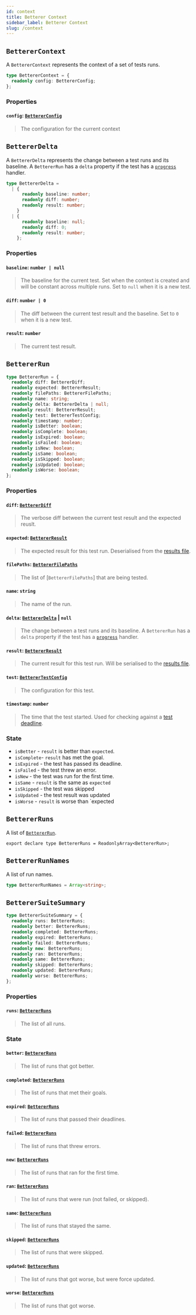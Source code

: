 ```yaml
---
id: context
title: Betterer Context
sidebar_label: Betterer Context
slug: /context
---
```


## `BettererContext`

A `BettererContext` represents the context of a set of tests runs.

```typescript
type BettererContext = {
  readonly config: BettererConfig;
};
```

### Properties

#### `config`: [`BettererConfig`](./config#bettererconfig)

> The configuration for the current context

## `BettererDelta`

A `BettererDelta` represents the change between a test runs and its baseline. A `BettererRun` has a `delta` property if the test has a [`progress`](./betterer-test#bettererprogress) handler.

```typescript
type BettererDelta =
  | {
      readonly baseline: number;
      readonly diff: number;
      readonly result: number;
    }
  | {
      readonly baseline: null;
      readonly diff: 0;
      readonly result: number;
    };
```

### Properties

#### `baseline`: `number | null`

> The baseline for the current test. Set when the context is created and will be constant across multiple runs. Set to `null` when it is a new test.

#### `diff`: `number | 0`

> The diff between the current test result and the baseline. Set to `0` when it is a new test.

#### `result`: `number`

> The current test result.

## `BettererRun`

```typescript
type BettererRun = {
  readonly diff: BettererDiff;
  readonly expected: BettererResult;
  readonly filePaths: BettererFilePaths;
  readonly name: string;
  readonly delta: BettererDelta | null;
  readonly result: BettererResult;
  readonly test: BettererTestConfig;
  readonly timestamp: number;
  readonly isBetter: boolean;
  readonly isComplete: boolean;
  readonly isExpired: boolean;
  readonly isFailed: boolean;
  readonly isNew: boolean;
  readonly isSame: boolean;
  readonly isSkipped: boolean;
  readonly isUpdated: boolean;
  readonly isWorse: boolean;
};
```

### Properties

#### `diff`: [`BettererDiff`](./betterer-test#bettererdiff)

> The verbose diff between the current test result and the expected reuslt.

#### `expected`: [`BettererResult`](./results#bettererresult)

> The expected result for this test run. Deserialised from the [results file](./results-file).

#### `filePaths`: [`BettererFilePaths`](./runner#bettererfilepaths)

> The list of [`BettererFilePaths`] that are being tested.

#### `name`: `string`

> The name of the run.

#### `delta`: [`BettererDelta`](#bettererdelta) | `null`

> The change between a test runs and its baseline. A `BettererRun` has a `delta` property if the test has a [`progress`](./betterer-test#bettererprogress) handler.

#### `result`: [`BettererResult`](./results#bettererresult)

> The current result for this test run. Will be serialised to the [results file](./results-file).

#### `test`: [`BettererTestConfig`](./betterer-test#betterertestconfig)

> The configuration for this test.

#### `timestamp`: `number`

> The time that the test started. Used for checking against a [test deadline](./tests#test-deadline).

### State

- `isBetter` - `result` is better than `expected`.
- `isComplete`- `result` has met the goal.
- `isExpired` - the test has passed its deadline.
- `isFailed` - the test threw an error.
- `isNew` - the test was run for the first time.
- `isSame` - `result` is the same as `expected`
- `isSkipped` - the test was skipped
- `isUpdated` - the test result was updated
- `isWorse` - `result` is worse than `expected

## `BettererRuns`

A list of [`BettererRun`](#bettererrun).

```
export declare type BettererRuns = ReadonlyArray<BettererRun>;
```

## `BettererRunNames`

A list of run names.

```typescript
type BettererRunNames = Array<string>;
```

## `BettererSuiteSummary`

```typescript
type BettererSuiteSummary = {
  readonly runs: BettererRuns;
  readonly better: BettererRuns;
  readonly completed: BettererRuns;
  readonly expired: BettererRuns;
  readonly failed: BettererRuns;
  readonly new: BettererRuns;
  readonly ran: BettererRuns;
  readonly same: BettererRuns;
  readonly skipped: BettererRuns;
  readonly updated: BettererRuns;
  readonly worse: BettererRuns;
};
```

### Properties

#### `runs`: [`BettererRuns`](#bettererruns)

> The list of all runs.

### State

#### `better`: [`BettererRuns`](#bettererruns)

> The list of runs that got better.

#### `completed`: [`BettererRuns`](#bettererruns)

> The list of runs that met their goals.

#### `expired`: [`BettererRuns`](#bettererruns)

> The list of runs that passed their deadlines.

#### `failed`: [`BettererRuns`](#bettererruns)

> The list of runs that threw errors.

#### `new`: [`BettererRuns`](#bettererruns)

> The list of runs that ran for the first time.

#### `ran`: [`BettererRuns`](#bettererruns)

> The list of runs that were run (not failed, or skipped).

#### `same`: [`BettererRuns`](#bettererruns)

> The list of runs that stayed the same.

#### `skipped`: [`BettererRuns`](#bettererruns)

> The list of runs that were skipped.

#### `updated`: [`BettererRuns`](#bettererruns)

> The list of runs that got worse, but were force updated.

#### `worse`: [`BettererRuns`](#bettererruns)

> The list of runs that got worse.
